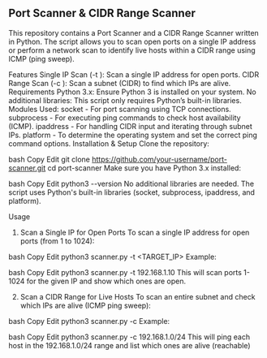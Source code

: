 ## Port Scanner & CIDR Range Scanner
This repository contains a Port Scanner and a CIDR Range Scanner written in Python. The script allows you to scan open ports on a single IP address or perform a network scan to identify live hosts within a CIDR range using ICMP (ping sweep).

Features
Single IP Scan (-t <IP>): Scan a single IP address for open ports.
CIDR Range Scan (-c <CIDR>): Scan a subnet (CIDR) to find which IPs are alive.
Requirements
Python 3.x: Ensure Python 3 is installed on your system.
No additional libraries: This script only requires Python’s built-in libraries.
Modules Used:
socket - For port scanning using TCP connections.
subprocess - For executing ping commands to check host availability (ICMP).
ipaddress - For handling CIDR input and iterating through subnet IPs.
platform - To determine the operating system and set the correct ping command options.
Installation & Setup
Clone the repository:

bash
Copy
Edit
git clone https://github.com/your-username/port-scanner.git
cd port-scanner
Make sure you have Python 3.x installed:

bash
Copy
Edit
python3 --version
No additional libraries are needed. The script uses Python's built-in libraries (socket, subprocess, ipaddress, and platform).

Usage
1. Scan a Single IP for Open Ports
To scan a single IP address for open ports (from 1 to 1024):

bash
Copy
Edit
python3 scanner.py -t <TARGET_IP>
Example:

bash
Copy
Edit
python3 scanner.py -t 192.168.1.10
This will scan ports 1-1024 for the given IP and show which ones are open.

2. Scan a CIDR Range for Live Hosts
To scan an entire subnet and check which IPs are alive (ICMP ping sweep):

bash
Copy
Edit
python3 scanner.py -c <CIDR>
Example:

bash
Copy
Edit
python3 scanner.py -c 192.168.1.0/24
This will ping each host in the 192.168.1.0/24 range and list which ones are alive (reachable)
